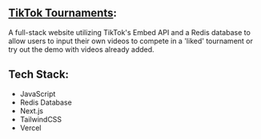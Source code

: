 ## [TikTok Tournaments](https://tiktoktourneys.vercel.app):

A full-stack website utilizing TikTok's Embed API and a Redis database to allow users to input their own videos to compete in a 'liked' tournament or try out the demo with videos already added.

## Tech Stack:
- JavaScript
- Redis Database
- Next.js
- TailwindCSS
- Vercel

